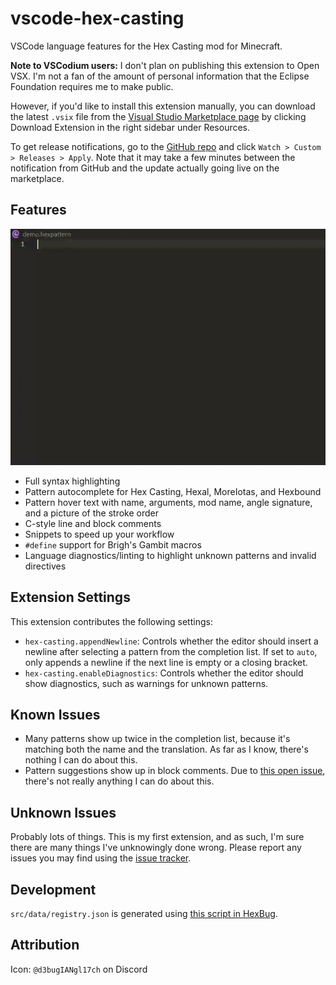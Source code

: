# vscode-hex-casting

VSCode language features for the Hex Casting mod for Minecraft. 

**Note to VSCodium users:** I don't plan on publishing this extension to Open VSX. I'm not a fan of the amount of personal information that the Eclipse Foundation requires me to make public.

However, if you'd like to install this extension manually, you can download the latest `.vsix` file from the [Visual Studio Marketplace page](https://marketplace.visualstudio.com/items?itemName=object-Object.hex-casting) by clicking Download Extension in the right sidebar under Resources.

To get release notifications, go to the [GitHub repo](https://github.com/object-Object/vscode-hex-casting) and click `Watch > Custom > Releases > Apply`. Note that it may take a few minutes between the notification from GitHub and the update actually going live on the marketplace.

## Features

![Feature demo gif](/images/demo.gif)

* Full syntax highlighting
* Pattern autocomplete for Hex Casting, Hexal, MoreIotas, and Hexbound
* Pattern hover text with name, arguments, mod name, angle signature, and a picture of the stroke order
* C-style line and block comments
* Snippets to speed up your workflow
* `#define` support for Brigh's Gambit macros
* Language diagnostics/linting to highlight unknown patterns and invalid directives

## Extension Settings

This extension contributes the following settings:

* `hex-casting.appendNewline`: Controls whether the editor should insert a newline after selecting a pattern from the completion list. If set to `auto`, only appends a newline if the next line is empty or a closing bracket.
* `hex-casting.enableDiagnostics`: Controls whether the editor should show diagnostics, such as warnings for unknown patterns.

## Known Issues

* Many patterns show up twice in the completion list, because it's matching both the name and the translation. As far as I know, there's nothing I can do about this.
* Pattern suggestions show up in block comments. Due to [this open issue](https://github.com/microsoft/vscode/issues/580), there's not really anything I can do about this.

## Unknown Issues

Probably lots of things. This is my first extension, and as such, I'm sure there are many things I've unknowingly done wrong. Please report any issues you may find using the [issue tracker](https://github.com/object-Object/vscode-hex-casting/issues).

## Development

`src/data/registry.json` is generated using [this script in HexBug](https://github.com/object-Object/HexBug/blob/main/generate_pattern_data.py).

## Attribution

Icon: `@d3bugIANgl17ch` on Discord
